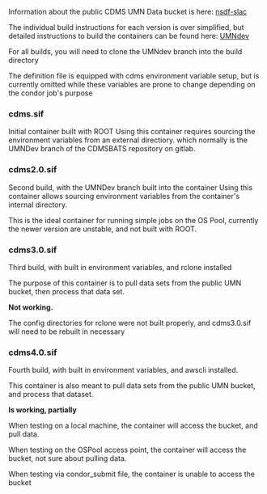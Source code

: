 Information about the public CDMS UMN Data bucket is here: [nsdf-slac](https://github.com/nsdf-fabric/nsdf-slac)

The individual build instructions for each version is over simplified, but detailed instructions to build the containers can be found here: [UMNdev](https://gitlab.com/supercdms/Reconstruction/cdmsbats/-/tree/UMNdev?ref_type=heads)

For all builds, you will need to clone the UMNdev branch into the build directory

The definition file is equipped with cdms environment variable setup, but is currently omitted while these variables are prone to change depending on the condor job's purpose 

### cdms.sif
Initial container built with ROOT
Using this container requires sourcing the environment variables from an external directiory. which normally is the UMNDev branch of the CDMSBATS repository on gitlab.

### cdms2.0.sif
Second build, with the UMNDev branch built into the container
Using this container allows sourcing environment variables from the container's internal directory.

This is the ideal container for running simple jobs on the OS Pool, currently the newer version are unstable, and not built with ROOT.

### cdms3.0.sif 
Third build, with built in environment variables, and rclone installed

The purpose of this container is to pull data sets from the public UMN bucket, then process that data set.

<b>Not working.</b>

The config directories for rclone were not built properly, and cdms3.0.sif will need to be rebuilt in necessary

### cdms4.0.sif
Fourth build, with built in environment variables, and awscli installed.

This container is also meant to pull data sets from the public UMN bucket, and process that dataset. 

<b> Is working, partially </b>

When testing on a local machine, the container will access the bucket, and pull data. 

When testing on the OSPool access point, the container will access the bucket, not sure about pulling data.

When testing via condor_submit file, the container is unable to access the bucket
